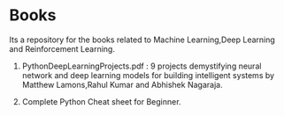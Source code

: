 # Books
Its a repository for the books related to Machine Learning,Deep Learning and Reinforcement Learning.                            
1. PythonDeepLearningProjects.pdf : 9 projects demystifying neural network and deep learning models for building
intelligent systems by Matthew Lamons,Rahul Kumar and Abhishek Nagaraja.

2. Complete Python Cheat sheet for Beginner.
